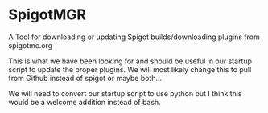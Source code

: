 # SpigotMGR
A Tool for downloading or updating Spigot builds/downloading plugins from spigotmc.org

This is what we have been looking for and should be useful in our startup script to update the proper plugins.
We will most likely change this to pull from Github instead of spigot or maybe both...

We will need to convert our startup script to use python but I think this would be a welcome addition instead of bash.
